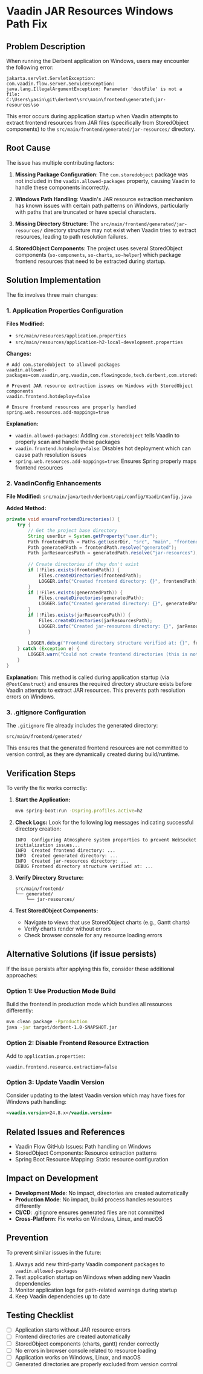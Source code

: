 # Vaadin JAR Resources Windows Path Fix

## Problem Description

When running the Derbent application on Windows, users may encounter the following error:

```
jakarta.servlet.ServletException: com.vaadin.flow.server.ServiceException: 
java.lang.IllegalArgumentException: Parameter 'destFile' is not a file: 
C:\Users\yasin\git\derbent\src\main\frontend\generated\jar-resources\so
```

This error occurs during application startup when Vaadin attempts to extract frontend resources from JAR files (specifically from StoredObject components) to the `src/main/frontend/generated/jar-resources/` directory.

## Root Cause

The issue has multiple contributing factors:

1. **Missing Package Configuration**: The `com.storedobject` package was not included in the `vaadin.allowed-packages` property, causing Vaadin to handle these components incorrectly.

2. **Windows Path Handling**: Vaadin's JAR resource extraction mechanism has known issues with certain path patterns on Windows, particularly with paths that are truncated or have special characters.

3. **Missing Directory Structure**: The `src/main/frontend/generated/jar-resources/` directory structure may not exist when Vaadin tries to extract resources, leading to path resolution failures.

4. **StoredObject Components**: The project uses several StoredObject components (`so-components`, `so-charts`, `so-helper`) which package frontend resources that need to be extracted during startup.

## Solution Implementation

The fix involves three main changes:

### 1. Application Properties Configuration

**Files Modified:**
- `src/main/resources/application.properties`
- `src/main/resources/application-h2-local-development.properties`

**Changes:**

```properties
# Add com.storedobject to allowed packages
vaadin.allowed-packages=com.vaadin,org.vaadin,com.flowingcode,tech.derbent,com.storedobject

# Prevent JAR resource extraction issues on Windows with StoredObject components
vaadin.frontend.hotdeploy=false

# Ensure frontend resources are properly handled
spring.web.resources.add-mappings=true
```

**Explanation:**
- `vaadin.allowed-packages`: Adding `com.storedobject` tells Vaadin to properly scan and handle these packages
- `vaadin.frontend.hotdeploy=false`: Disables hot deployment which can cause path resolution issues
- `spring.web.resources.add-mappings=true`: Ensures Spring properly maps frontend resources

### 2. VaadinConfig Enhancements

**File Modified:** `src/main/java/tech/derbent/api/config/VaadinConfig.java`

**Added Method:**

```java
private void ensureFrontendDirectories() {
    try {
        // Get the project base directory
        String userDir = System.getProperty("user.dir");
        Path frontendPath = Paths.get(userDir, "src", "main", "frontend");
        Path generatedPath = frontendPath.resolve("generated");
        Path jarResourcesPath = generatedPath.resolve("jar-resources");
        
        // Create directories if they don't exist
        if (!Files.exists(frontendPath)) {
            Files.createDirectories(frontendPath);
            LOGGER.info("Created frontend directory: {}", frontendPath);
        }
        if (!Files.exists(generatedPath)) {
            Files.createDirectories(generatedPath);
            LOGGER.info("Created generated directory: {}", generatedPath);
        }
        if (!Files.exists(jarResourcesPath)) {
            Files.createDirectories(jarResourcesPath);
            LOGGER.info("Created jar-resources directory: {}", jarResourcesPath);
        }
        
        LOGGER.debug("Frontend directory structure verified at: {}", frontendPath);
    } catch (Exception e) {
        LOGGER.warn("Could not create frontend directories (this is not critical): {}", e.getMessage());
    }
}
```

**Explanation:**
This method is called during application startup (via `@PostConstruct`) and ensures the required directory structure exists before Vaadin attempts to extract JAR resources. This prevents path resolution errors on Windows.

### 3. .gitignore Configuration

The `.gitignore` file already includes the generated directory:

```gitignore
src/main/frontend/generated/
```

This ensures that the generated frontend resources are not committed to version control, as they are dynamically created during build/runtime.

## Verification Steps

To verify the fix works correctly:

1. **Start the Application:**
   ```bash
   mvn spring-boot:run -Dspring.profiles.active=h2
   ```

2. **Check Logs:**
   Look for the following log messages indicating successful directory creation:
   ```
   INFO  Configuring Atmosphere system properties to prevent WebSocket initialization issues...
   INFO  Created frontend directory: ...
   INFO  Created generated directory: ...
   INFO  Created jar-resources directory: ...
   DEBUG Frontend directory structure verified at: ...
   ```

3. **Verify Directory Structure:**
   ```
   src/main/frontend/
   └── generated/
       └── jar-resources/
   ```

4. **Test StoredObject Components:**
   - Navigate to views that use StoredObject charts (e.g., Gantt charts)
   - Verify charts render without errors
   - Check browser console for any resource loading errors

## Alternative Solutions (if issue persists)

If the issue persists after applying this fix, consider these additional approaches:

### Option 1: Use Production Mode Build

Build the frontend in production mode which bundles all resources differently:

```bash
mvn clean package -Pproduction
java -jar target/derbent-1.0-SNAPSHOT.jar
```

### Option 2: Disable Frontend Resource Extraction

Add to `application.properties`:

```properties
vaadin.frontend.resource.extraction=false
```

### Option 3: Update Vaadin Version

Consider updating to the latest Vaadin version which may have fixes for Windows path handling:

```xml
<vaadin.version>24.8.x</vaadin.version>
```

## Related Issues and References

- Vaadin Flow GitHub Issues: Path handling on Windows
- StoredObject Components: Resource extraction patterns
- Spring Boot Resource Mapping: Static resource configuration

## Impact on Development

- **Development Mode**: No impact, directories are created automatically
- **Production Mode**: No impact, build process handles resources differently
- **CI/CD**: .gitignore ensures generated files are not committed
- **Cross-Platform**: Fix works on Windows, Linux, and macOS

## Prevention

To prevent similar issues in the future:

1. Always add new third-party Vaadin component packages to `vaadin.allowed-packages`
2. Test application startup on Windows when adding new Vaadin dependencies
3. Monitor application logs for path-related warnings during startup
4. Keep Vaadin dependencies up to date

## Testing Checklist

- [ ] Application starts without JAR resource errors
- [ ] Frontend directories are created automatically
- [ ] StoredObject components (charts, gantt) render correctly
- [ ] No errors in browser console related to resource loading
- [ ] Application works on Windows, Linux, and macOS
- [ ] Generated directories are properly excluded from version control
